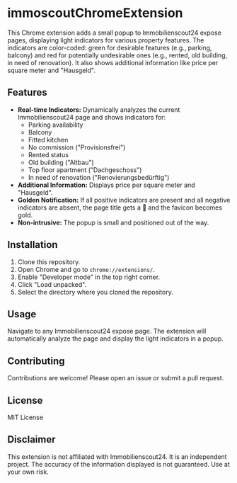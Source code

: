 # immoscoutChromeExtension

This Chrome extension adds a small popup to Immobilienscout24 expose pages, displaying light indicators for various property features.  The indicators are color-coded: green for desirable features (e.g., parking, balcony) and red for potentially undesirable ones (e.g., rented, old building, in need of renovation).  It also shows additional information like price per square meter and "Hausgeld".

## Features

* **Real-time Indicators:** Dynamically analyzes the current Immobilienscout24 page and shows indicators for:
    * Parking availability
    * Balcony
    * Fitted kitchen
    * No commission ("Provisionsfrei")
    * Rented status
    * Old building ("Altbau")
    * Top floor apartment ("Dachgeschoss")
    * In need of renovation ("Renovierungsbedürftig")
* **Additional Information:** Displays price per square meter and "Hausgeld".
* **Golden Notification:** If all positive indicators are present and all negative indicators are absent, the page title gets a 🌟 and the favicon becomes gold.
* **Non-intrusive:** The popup is small and positioned out of the way.

## Installation

1. Clone this repository.
2. Open Chrome and go to `chrome://extensions/`.
3. Enable "Developer mode" in the top right corner.
4. Click "Load unpacked".
5. Select the directory where you cloned the repository.

## Usage

Navigate to any Immobilienscout24 expose page. The extension will automatically analyze the page and display the light indicators in a popup.

## Contributing

Contributions are welcome!  Please open an issue or submit a pull request.

## License

MIT License

## Disclaimer

This extension is not affiliated with Immobilienscout24. It is an independent project.  The accuracy of the information displayed is not guaranteed.  Use at your own risk.
